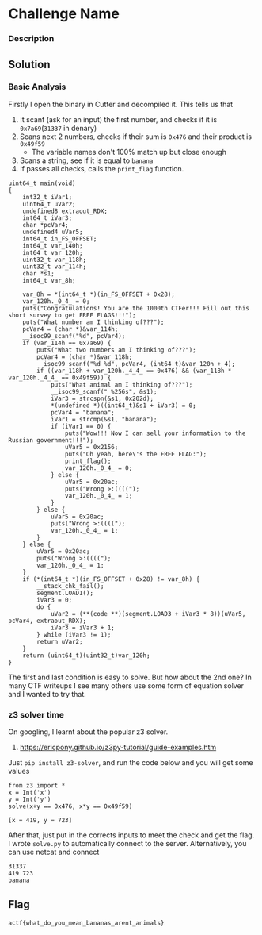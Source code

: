 # Challenge Name

### Description

## Solution

### Basic Analysis

Firstly I open the binary in Cutter and decompiled it. This tells us that
1. It scanf (ask for an input) the first number, and checks if it is `0x7a69`(`31337` in denary)
2. Scans next 2 numbers, checks if their sum is `0x476` and their product is `0x49f59`
    - The variable names don't 100% match up but close enough
3. Scans a string, see if it is equal to `banana`
4. If passes all checks, calls the `print_flag` function.

```
uint64_t main(void)
{
    int32_t iVar1;
    uint64_t uVar2;
    undefined8 extraout_RDX;
    int64_t iVar3;
    char *pcVar4;
    undefined4 uVar5;
    int64_t in_FS_OFFSET;
    int64_t var_140h;
    int64_t var_120h;
    uint32_t var_118h;
    uint32_t var_114h;
    char *s1;
    int64_t var_8h;

    var_8h = *(int64_t *)(in_FS_OFFSET + 0x28);
    var_120h._0_4_ = 0;
    puts("Congratulations! You are the 1000th CTFer!!! Fill out this short survey to get FREE FLAGS!!!");
    puts("What number am I thinking of???");
    pcVar4 = (char *)&var_114h;
    __isoc99_scanf("%d", pcVar4);
    if (var_114h == 0x7a69) {
        puts("What two numbers am I thinking of???");
        pcVar4 = (char *)&var_118h;
        __isoc99_scanf("%d %d", pcVar4, (int64_t)&var_120h + 4);
        if ((var_118h + var_120h._4_4_ == 0x476) && (var_118h * var_120h._4_4_ == 0x49f59)) {
            puts("What animal am I thinking of???");
            __isoc99_scanf(" %256s", &s1);
            iVar3 = strcspn(&s1, 0x202d);
            *(undefined *)((int64_t)&s1 + iVar3) = 0;
            pcVar4 = "banana";
            iVar1 = strcmp(&s1, "banana");
            if (iVar1 == 0) {
                puts("Wow!!! Now I can sell your information to the Russian government!!!");
                uVar5 = 0x2156;
                puts("Oh yeah, here\'s the FREE FLAG:");
                print_flag();
                var_120h._0_4_ = 0;
            } else {
                uVar5 = 0x20ac;
                puts("Wrong >:((((");
                var_120h._0_4_ = 1;
            }
        } else {
            uVar5 = 0x20ac;
            puts("Wrong >:((((");
            var_120h._0_4_ = 1;
        }
    } else {
        uVar5 = 0x20ac;
        puts("Wrong >:((((");
        var_120h._0_4_ = 1;
    }
    if (*(int64_t *)(in_FS_OFFSET + 0x28) != var_8h) {
        __stack_chk_fail();
        segment.LOAD1();
        iVar3 = 0;
        do {
            uVar2 = (**(code **)(segment.LOAD3 + iVar3 * 8))(uVar5, pcVar4, extraout_RDX);
            iVar3 = iVar3 + 1;
        } while (iVar3 != 1);
        return uVar2;
    }
    return (uint64_t)(uint32_t)var_120h;
}
```
The first and last condition is easy to solve. But how about the 2nd one? In many CTF writeups I see many others use some form of equation solver and I wanted to try that.

### z3 solver time

On googling, I learnt about the popular z3 solver.
1. https://ericpony.github.io/z3py-tutorial/guide-examples.htm

Just `pip install z3-solver`, and run the code below and you will get some values
```
from z3 import *
x = Int('x')
y = Int('y')
solve(x+y == 0x476, x*y == 0x49f59)
```
```
[x = 419, y = 723]
```

After that, just put in the corrects inputs to meet the check and get the flag. I wrote `solve.py` to automatically connect to the server. Alternatively, you can use netcat and connect
```
31337
419 723
banana
```


## Flag
`actf{what_do_you_mean_bananas_arent_animals}`
